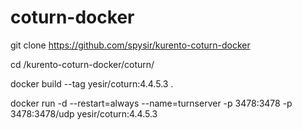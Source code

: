 # coturn-docker

git clone https://github.com/spysir/kurento-coturn-docker

cd /kurento-coturn-docker/coturn/

docker build --tag yesir/coturn:4.4.5.3 .

docker run -d --restart=always --name=turnserver -p 3478:3478 -p 3478:3478/udp yesir/coturn:4.4.5.3
